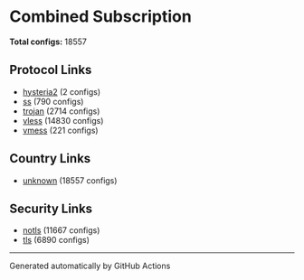 # Combined Subscription

**Total configs:** 18557

## Protocol Links

- [hysteria2](https://raw.githubusercontent.com/kail6548/freeconf/main/output/protocol/hysteria2.txt) (2 configs)
- [ss](https://raw.githubusercontent.com/kail6548/freeconf/main/output/protocol/ss.txt) (790 configs)
- [trojan](https://raw.githubusercontent.com/kail6548/freeconf/main/output/protocol/trojan.txt) (2714 configs)
- [vless](https://raw.githubusercontent.com/kail6548/freeconf/main/output/protocol/vless.txt) (14830 configs)
- [vmess](https://raw.githubusercontent.com/kail6548/freeconf/main/output/protocol/vmess.txt) (221 configs)

## Country Links

- [unknown](https://raw.githubusercontent.com/kail6548/freeconf/main/output/country/unknown.txt) (18557 configs)

## Security Links

- [notls](https://raw.githubusercontent.com/kail6548/freeconf/main/output/security/notls.txt) (11667 configs)
- [tls](https://raw.githubusercontent.com/kail6548/freeconf/main/output/security/tls.txt) (6890 configs)

---
Generated automatically by GitHub Actions
